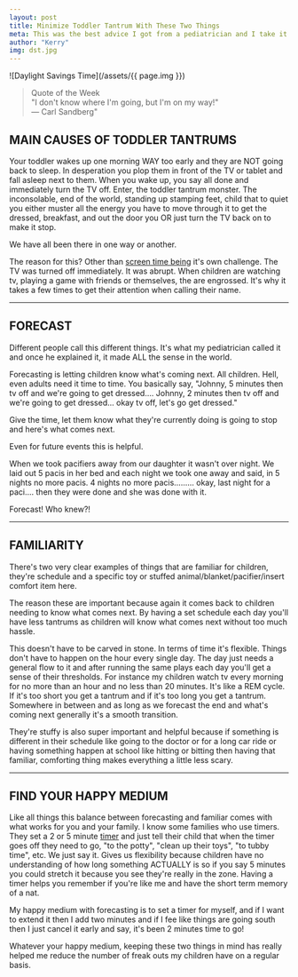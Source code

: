 ```yaml
---
layout: post
title: Minimize Toddler Tantrum With These Two Things
meta: This was the best advice I got from a pediatrician and I take it with me EVERYWHERE.
author: "Kerry"
img: dst.jpg
---
```


![Daylight Savings Time](/assets/{{ page.img }})

> Quote of the Week <br> "I don't know where I'm going, but I'm on my way!" <br> — Carl Sandberg"

## MAIN CAUSES OF TODDLER TANTRUMS

Your toddler wakes up one morning WAY too early and they are NOT going back to sleep. In desperation you plop them in front of the TV or tablet and fall asleep next to them. When you wake up, you say all done and immediately turn the TV off. Enter, the toddler tantrum monster. The inconsolable, end of the world, standing up stamping feet, child that to quiet you either muster all the energy you have to move through it to get the dressed, breakfast, and out the door you OR just turn the TV back on to make it stop.

We have all been there in one way or another.

The reason for this? Other than [screen time being](http://www.mommafinds.com/2018/06/24/screen-time-babies/) it's own challenge. The TV was turned off immediately. It was abrupt. When children are watching tv, playing a game with friends or themselves, the are engrossed. It's why it takes a few times to get their attention when calling their name.

---

## FORECAST

Different people call this different things. It's what my pediatrician called it and once he explained it, it made ALL the sense in the world.

Forecasting is letting children know what's coming next. All children. Hell, even adults need it time to time. You basically say, "Johnny, 5 minutes then tv off and we're going to get dressed....  Johnny, 2 minutes then tv off and we're going to get dressed... okay tv off, let's go get dressed."

Give the time, let them know what they're currently doing is going to stop and here's what comes next.

Even for future events this is helpful.

When we took pacifiers away from our daughter it wasn't over night. We laid out 5 pacis in her bed and each night we took one away and said, in 5 nights no more pacis. 4 nights no more pacis......... okay, last night for a paci.... then they were done and she was done with it.

Forecast! Who knew?!

---

## FAMILIARITY

There's two very clear examples of things that are familiar for children, they're schedule and a specific toy or stuffed animal/blanket/pacifier/insert comfort item here.

The reason these are important because again it comes back to children needing to know what comes next. By having a set schedule each day you'll have less tantrums as children will know what comes next without too much hassle.

This doesn't have to be carved in stone. In terms of time it's flexible. Things don't have to happen on the hour every single day. The day just needs a general flow to it and after running the same plays each day you'll get a sense of their thresholds. For instance my children watch tv every morning for no more than an hour and no less than 20 minutes. It's like a REM cycle. If it's too short you get a tantrum and if it's too long you get a tantrum. Somewhere in between and as long as we forecast the end and what's coming next generally it's a smooth transition.

They're stuffy is also super important and helpful because if something is different in their schedule like going to the doctor or for a long car ride or having something happen at school like hitting or bitting then having that familiar, comforting thing makes everything a little less scary.

---

## FIND YOUR HAPPY MEDIUM

Like all things this balance between forecasting and familiar comes with what works for you and your family. I know some families who use timers. They set a 2 or 5 minute [timer](https://amzn.to/2DwATBj) and just tell their child that when the timer goes off they need to go, "to the potty", "clean up their toys", "to tubby time", etc. We just say it. Gives us flexibility because children have no understanding of how long something ACTUALLY is so if you say 5 minutes you could stretch it because you see they're really in the zone. Having a timer helps you remember if you're like me and have the short term memory of a nat.

My happy medium with forecasting is to set a timer for myself, and if I want to extend it then I add two minutes and if I fee like things are going south then I just cancel it early and say, it's been 2 minutes time to go!

Whatever your happy medium, keeping these two things in mind has really helped me reduce the number of freak outs my children have on a regular basis.
